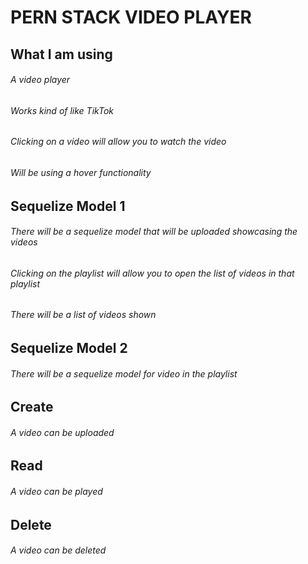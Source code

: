 # PERN STACK VIDEO PLAYER

## What I am using
###### A video player
###### Works kind of like TikTok
###### Clicking on a video will allow you to watch the video
###### Will be using a hover functionality

## Sequelize Model 1
###### There will be a sequelize model that will be uploaded showcasing the videos
###### Clicking on the playlist will allow you to open the list of videos in that playlist
###### There will be a list of videos shown

## Sequelize Model 2
###### There will be a sequelize model for video in the playlist

## Create
###### A video can be uploaded

## Read
###### A video can be played

## Delete
###### A video can be deleted

